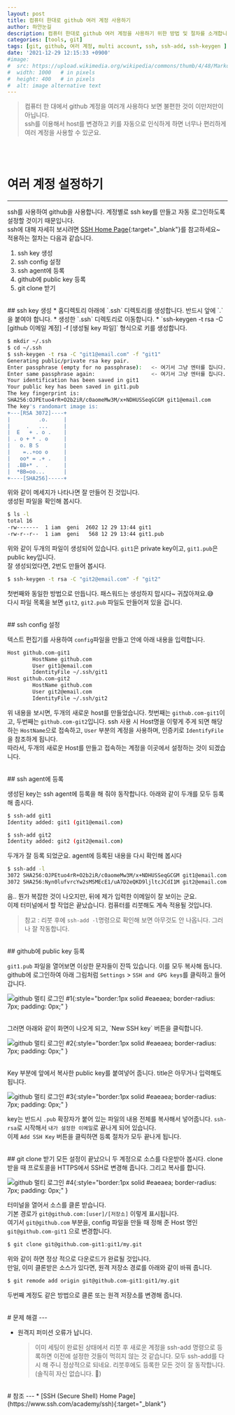 ```yaml
---
layout: post
title: 컴퓨터 한대로 github 여러 계정 사용하기
author: 하얀눈길
description: 컴퓨터 한대로 github 여러 계정을 사용하기 위한 방법 및 절차를 소개합니다
categories: [tools, git]
tags: [git, github, 여러 계정, multi account, ssh, ssh-add, ssh-keygen ]
date: '2021-12-29 12:15:33 +0900'
#image:
#  src: https://upload.wikimedia.org/wikipedia/commons/thumb/4/48/Markdown-mark.svg/1200px-Markdown-mark.svg.png
#  width: 1000   # in pixels
#  height: 400   # in pixels
#  alt: image alternative text
---
```


> 컴퓨터 한 대에서 github 계정을 여러개 사용하다 보면 불편한 것이 이만저만이 아닙니다.\
> ssh를 이용해서 host를 변경하고 키를 자동으로 인식하게 하면 너무나 편리하게 여러 계정을 사용할 수 있군요.

<br>
<div class="card">
<script async src="https://pagead2.googlesyndication.com/pagead/js/adsbygoogle.js?client=ca-pub-8993100314477491"
     crossorigin="anonymous"></script>
<ins class="adsbygoogle"
     style="display:block; text-align:center;"
     data-ad-layout="in-article"
     data-ad-format="fluid"
     data-ad-client="ca-pub-8993100314477491"
     data-ad-slot="6115278830"></ins>
<script>
     (adsbygoogle = window.adsbygoogle || []).push({});
</script>
</div>
<br>

# 여러 계정 설정하기
---

ssh를 사용하여 github을 사용합니다. 계정별로 ssh key를 만들고 자동 로그인하도록 설정할 것이기 때문입니다.  
ssh에 대해 자세히 보시려면 [SSH Home Page](https://www.ssh.com/academy/ssh){:target="_blank"}를 참고하세요~
<br>
적용하는 절차는 다음과 같습니다.
1. ssh key 생성
1. ssh config 설정
1. ssh agent에 등록
1. github에 public key 등록
1. git clone 받기

<BR>
## ssh key 생성
* 홈디렉토리 아래에 `.ssh` 디렉토리를 생성합니다. 반드시 앞에 `.`을 붙여야 합니다.  
* 생성한 `.ssh` 디렉토리로 이동합니다.
* `ssh-keygen -t rsa -C [github 이메일 계정] -f [생성될 key 파일]` 형식으로 키를 생성합니다.

```bash
$ mkdir ~/.ssh
$ cd ~/.ssh
$ ssh-keygen -t rsa -C "git1@email.com" -f "git1"
Generating public/private rsa key pair.
Enter passphrase (empty for no passphrase):   <- 여기서 그냥 엔터를 칩니다. 패스워드 입력을 하지 않아도 됩니다.
Enter same passphrase again:                  <- 여기서 그냥 엔터를 칩니다. 패스워드 입력을 하지 않아도 됩니다.
Your identification has been saved in git1
Your public key has been saved in git1.pub
The key fingerprint is:
SHA256:OJPEtuo4rR+O2b2iR/c0aomeMw3M/x+NDHUSSeqGCGM git1@email.com
The key's randomart image is:
+---[RSA 3072]----+
|         .o.     |
|     .   ...     |
|  E   + . o .    |
| . o + * . o     |
|   o. B S        |
|    =..+oo o     |
|   oo* = .+ .    |
|  .BB+* .  .     |
|  *BB=oo...      |
+----[SHA256]-----+
```

위와 같이 메세지가 나타나면 잘 만들어 진 것입니다.  
생성된 파일을 확인해 봅시다.

```bash
$ ls -l
total 16
-rw-------  1 iam  geni  2602 12 29 13:44 git1
-rw-r--r--  1 iam  geni   568 12 29 13:44 git1.pub
```

위와 같이 두개의 파일이 생성되어 있습니다. `git1`은 private key이고, `git1.pub`은 public key입니다.   
잘 생성되었다면, 2번도 만들어 봅시다.

```bash
$ ssh-keygen -t rsa -C "git2@email.com" -f "git2"
```
첫번째와 동일한 방법으로 만듭니다. 패스워드는 생성하지 맙시다~ 귀찮아져요.😅   
다시 파일 목록을 보면 `git2`, `git2.pub` 파일도 만들어져 있을 겁니다.

<br>
## ssh config 설정

텍스트 편집기를 사용하여 `config`파일을 만들고 안에 아래 내용을 입력합니다.   

```bash
Host github.com-git1
        HostName github.com
        User git1@email.com
        IdentityFile ~/.ssh/git1
Host github.com-git2
        HostName github.com
        User git2@email.com
        IdentityFile ~/.ssh/git2
```

위 내용을 보시면, 두개의 새로운 host를 만들었습니다. 첫번째는 `github.com-git1`이고, 두번째는 `github.com-git2`입니다. ssh 사용 시 Host명을 이렇게 주게 되면 해당하는 `HostName`으로 접속하고, `User` 부분의 계정을 사용하며, 인증키로 `IdentifyFile`을 참조하게 됩니다.  
따라서, 두개의 새로운 Host를 만들고 접속하는 계정을 이곳에서 설정하는 것이 되겠습니다.  

<br>
## ssh agent에 등록

생성된 key는 ssh agent에 등록을 해 줘야 동작합니다. 아래와 같이 두개를 모두 등록해 줍시다.   

```bash
$ ssh-add git1
Identity added: git1 (git1@email.com)

$ ssh-add git2
Identity added: git2 (git2@email.com)

``` 

두개가 잘 등록 되었군요. agent에 등록된 내용을 다시 확인해 봅시다

```bash
$ ssh-add -l
3072 SHA256:OJPEtuo4rR+O2b2iR/c0aomeMw3M/x+NDHUSSeqGCGM git1@email.com (RSA)
3072 SHA256:Nyn0lufvrcYw2sMSMEcE1/uA7D2eQKD9ljltcJCdI1M git2@email.com (RSA)
```

음.. 뭔가 복잡한 것이 나오지만, 뒤에 제가 입력한 이메일이 잘 보이는 군요.  
이제 터미널에서 할 작업은 끝났습니다. 컴퓨터를 리붓해도 계속 적용될 것입니다.   
> 참고 : 리붓 후에 `ssh-add -l`명령으로 확인해 보면 아무것도 안 나옵니다. 그러나 잘 작동합니다.   

<br>
## github에 public key 등록

`git1.pub` 파일을 열어보면 이상한 문자들이 잔뜩 있습니다. 이를 모두 복사해 둡니다.
github에 로그인하여 아래 그림처럼 `Settings` > `SSH and GPG keys`를 클릭하고 들어갑니다.  

![github 멀티 로그인 #1](/assets/img/git-multi-user-1.jpg){:style="border:1px solid #eaeaea; border-radius: 7px; padding: 0px;" }

<br>
그러면 아래와 같이 화면이 나오게 되고, `New SSH key` 버튼을 클릭합니다.   

![github 멀티 로그인 #2](/assets/img/git-multi-user-2.jpg){:style="border:1px solid #eaeaea; border-radius: 7px; padding: 0px;" }

<br>
Key 부분에 앞에서 복사한 public key를 붙여넣어 줍니다. title은 아무거나 입력해도 됩니다.  

![github 멀티 로그인 #3](/assets/img/git-multi-user-3.jpg){:style="border:1px solid #eaeaea; border-radius: 7px; padding: 0px;" }

key는 반드시 `.pub` 확장자가 붙어 있는 파일의 내용 전체를 복사해서 넣어줍니다. `ssh-rsa`로 시작해서 `내가 설정한 이메일`로 끝나게 되어 있습니다.   
이제 `Add SSH Key` 버튼을 클릭하면 등록 절차가 모두 끝나게 됩니다.  

<br>
## git clone 받기
모든 설정이 끝났으니 두 계정으로 소스를 다운받아 봅시다.  
clone 받을 때 프로토콜을 HTTPS에서 SSH로 변경해 줍니다. 그리고 복사를 합니다.

![github 멀티 로그인 #4](/assets/img/git-multi-user-4.jpg){:style="border:1px solid #eaeaea; border-radius: 7px; padding: 0px;" }
<br>

터미널을 열어서 소스를 클론 받습니다.   
기본 경로가 `git@github.com:[user]/[저장소]` 이렇게 표시됩니다.  
여기서 `git@github.com` 부분을, config 파일을 만들 때 정해 준 Host 명인 `git@github.com-git1` 으로 변경합니다.  

```bash
$ git clone git@github.com-git1:git1/my.git
```

위와 같이 하면 정상 적으로 다운로드가 완료될 것입니다.   
만일, 이미 클론받은 소스가 있다면, 원격 저장소 경로를 아래와 같이 바꿔 줍니다.

```bash
$ git remode add origin git@github.com-git1:git1/my.git 
```  

두번째 계정도 같은 방법으로 클론 또는 원격 저장소를 변경해 줍니다.  

<BR>
# 문제 해결
---

* 원격지 퍼미션 오류가 납니다.
  > 이미 세팅이 완료된 상태에서 리붓 후 새로운 계정을 ssh-add 명령으로 등록하면 이전에 설정한 것들이 먹히지 않는 것 같습니다. 모두 ssh-add를 다시 해 주니 정상적으로 되네요. 리붓후에도 등록한 모든 것이 잘 동작합니다. (솔직히 자신 없습니다. 🤣)

<br>
# 참조
---
* [SSH (Secure Shell) Home Page](https://www.ssh.com/academy/ssh){:target="_blank"}

<br>
<div class="card">
<script async src="https://pagead2.googlesyndication.com/pagead/js/adsbygoogle.js?client=ca-pub-8993100314477491"
     crossorigin="anonymous"></script>
<!-- 디스플레이광고-수평형 -->
<ins class="adsbygoogle"
     style="display:block"
     data-ad-client="ca-pub-8993100314477491"
     data-ad-slot="9549119208"
     data-ad-format="auto"
     data-full-width-responsive="true"></ins>
<script>
     (adsbygoogle = window.adsbygoogle || []).push({});
</script>
</div>
<br>